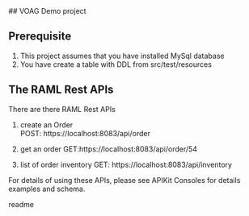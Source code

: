 <snippet>
<content>
## VOAG Demo project
 
## Prerequisite
1. This project assumes that you have installed MySql database
2. You have create a table with DDL from src/test/resources
  

## The RAML Rest APIs  
There are there RAML Rest APIs
1. create an Order   
   POST: https://localhost:8083/api/order
  
2. get an order
   GET:https://localhost:8083/api/order/54
3. list of order inventory
   GET: https://localhost:8083/api/inventory

For details of using these APIs, please see APIKit Consoles for details examples and schema.            

</content>
<tabTrigger>readme</tabTrigger>
</snippet> 